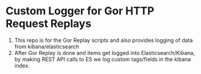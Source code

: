 # Custom Logger for Gor HTTP Request Replays
1. This repo is for the Gor Replay scripts and also provides logging of data from kibana/elasticsearch
2. After Gor Replay is done and items get logged into Elasticsearch/Kibana, by making REST API calls to ES we log custom tags/fields in the kibana index.
